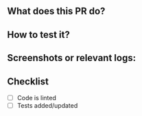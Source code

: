 ## What does this PR do?

## How to test it?

## Screenshots or relevant logs:

## Checklist
- [ ] Code is linted
- [ ] Tests added/updated
